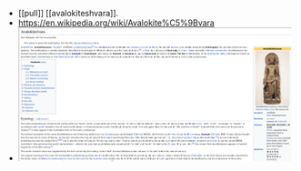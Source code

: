 - [[pull]] [[avalokiteshvara]].
- https://en.wikipedia.org/wiki/Avalokite%C5%9Bvara
- ![image.png](./assets/image_1651936625981_0.png)